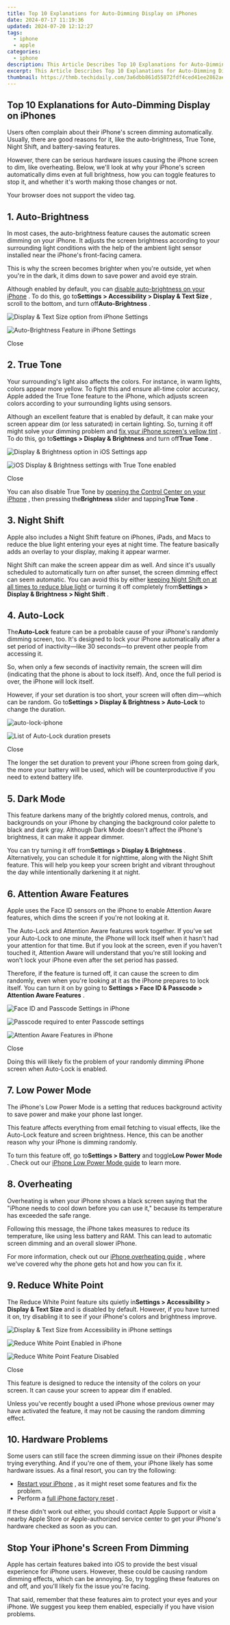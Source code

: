```yaml
---
title: Top 10 Explanations for Auto-Dimming Display on iPhones
date: 2024-07-17 11:19:36
updated: 2024-07-20 12:12:27
tags:
  - iphone
  - apple
categories:
  - iphone
description: This Article Describes Top 10 Explanations for Auto-Dimming Display on iPhones
excerpt: This Article Describes Top 10 Explanations for Auto-Dimming Display on iPhones
thumbnail: https://thmb.techidaily.com/3a6dbb861d55872fdf4ced41ee2862ae3932a3822bc0678be6a1186e4efd451b.jpg
---
```


## Top 10 Explanations for Auto-Dimming Display on iPhones

 Users often complain about their iPhone's screen dimming automatically. Usually, there are good reasons for it, like the auto-brightness, True Tone, Night Shift, and battery-saving features.

 However, there can be serious hardware issues causing the iPhone screen to dim, like overheating. Below, we'll look at why your iPhone's screen automatically dims even at full brightness, how you can toggle features to stop it, and whether it's worth making those changes or not.

 Your browser does not support the video tag.

## 1\. Auto-Brightness

 In most cases, the auto-brightness feature causes the automatic screen dimming on your iPhone. It adjusts the screen brightness according to your surrounding light conditions with the help of the ambient light sensor installed near the iPhone's front-facing camera.

 This is why the screen becomes brighter when you're outside, yet when you're in the dark, it dims down to save power and avoid eye strain.

 Although enabled by default, you can [disable auto-brightness on your iPhone](https://www.makeuseof.com/how-to-turn-off-auto-brightness-iphone/) . To do this, go to**Settings > Accessibility > Display & Text Size** , scroll to the bottom, and turn off**Auto-Brightness** .

![Display & Text Size option from iPhone Settings](https://static1.makeuseofimages.com/wordpress/wp-content/uploads/2022/03/display-and-text-size-accessibility-iphone.jpg)

![Auto-Brightness Feature in iPhone Settings](https://static1.makeuseofimages.com/wordpress/wp-content/uploads/2022/03/auto-brightness-iphone.jpg)

Close

## 2\. True Tone

 Your surrounding's light also affects the colors. For instance, in warm lights, colors appear more yellow. To fight this and ensure all-time color accuracy, Apple added the True Tone feature to the iPhone, which adjusts screen colors according to your surrounding lights using sensors.

 Although an excellent feature that is enabled by default, it can make your screen appear dim (or less saturated) in certain lighting. So, turning it off might solve your dimming problem and [fix your iPhone screen's yellow tint](https://www.makeuseof.com/iphone-screen-yellow-tint-fixes/) . To do this, go to**Settings > Display & Brightness** and turn off**True Tone** .

![Display & Brightness option in iOS Settings app](https://static1.makeuseofimages.com/wordpress/wp-content/uploads/2023/08/01-iphone-settings-app-showing-display-brightness.jpg)

![iOS Display & Brightness settings with True Tone enabled](https://static1.makeuseofimages.com/wordpress/wp-content/uploads/2023/08/02-true-tone-enabled-iphone.jpg)

Close

 You can also disable True Tone by [opening the Control Center on your iPhone](https://www.makeuseof.com/how-to-use-customize-control-center-iphone/) , then pressing the**Brightness** slider and tapping**True Tone** .

## 3\. Night Shift

 Apple also includes a Night Shift feature on iPhones, iPads, and Macs to reduce the blue light entering your eyes at night time. The feature basically adds an overlay to your display, making it appear warmer.

 Night Shift can make the screen appear dim as well. And since it's usually scheduled to automatically turn on after sunset, the screen dimming effect can seem automatic. You can avoid this by either [keeping Night Shift on at all times to reduce blue light](https://www.makeuseof.com/how-to-reduce-blue-light-on-your-iphone/) or turning it off completely from**Settings > Display & Brightness > Night Shift** .

## 4\. Auto-Lock

 The**Auto-Lock** feature can be a probable cause of your iPhone's randomly dimming screen, too. It's designed to lock your iPhone automatically after a set period of inactivity—like 30 seconds—to prevent other people from accessing it.

 So, when only a few seconds of inactivity remain, the screen will dim (indicating that the phone is about to lock itself). And, once the full period is over, the iPhone will lock itself.

 However, if your set duration is too short, your screen will often dim—which can be random. Go to**Settings > Display & Brightness > Auto-Lock** to change the duration.

![auto-lock-iphone](https://static1.makeuseofimages.com/wordpress/wp-content/uploads/2022/03/auto-lock-iphone.jpg)

![List of Auto-Lock duration presets](https://static1.makeuseofimages.com/wordpress/wp-content/uploads/2022/03/auto-lock-duration-iphone.jpg)

Close

 The longer the set duration to prevent your iPhone screen from going dark, the more your battery will be used, which will be counterproductive if you need to extend battery life.

## 5\. Dark Mode

 This feature darkens many of the brightly colored menus, controls, and backgrounds on your iPhone by changing the background color palette to black and dark gray. Although Dark Mode doesn't affect the iPhone's brightness, it can make it appear dimmer.

 You can try turning it off from**Settings > Display & Brightness** . Alternatively, you can schedule it for nighttime, along with the Night Shift feature. This will help you keep your screen bright and vibrant throughout the day while intentionally darkening it at night.

## 6\. Attention Aware Features

 Apple uses the Face ID sensors on the iPhone to enable Attention Aware features, which dims the screen if you're not looking at it.

 The Auto-Lock and Attention Aware features work together. If you've set your Auto-Lock to one minute, the iPhone will lock itself when it hasn't had your attention for that time. But if you look at the screen, even if you haven't touched it, Attention Aware will understand that you're still looking and won't lock your iPhone even after the set period has passed.

 Therefore, if the feature is turned off, it can cause the screen to dim randomly, even when you're looking at it as the iPhone prepares to lock itself. You can turn it on by going to **Settings > Face ID & Passcode > Attention Aware Features** .

![Face ID and Passcode Settings in iPhone](https://static1.makeuseofimages.com/wordpress/wp-content/uploads/2022/03/face-id-and-passcode-iphone-settings.jpg)

![Passcode required to enter Passcode settings](https://static1.makeuseofimages.com/wordpress/wp-content/uploads/2022/03/enter-passcode-iphone-settings.jpg)

![Attention Aware Features in iPhone](https://static1.makeuseofimages.com/wordpress/wp-content/uploads/2022/03/attention-aware-iphone-feature.jpg)

Close

 Doing this will likely fix the problem of your randomly dimming iPhone screen when Auto-Lock is enabled.

## 7\. Low Power Mode

 The iPhone's Low Power Mode is a setting that reduces background activity to save power and make your phone last longer.

 This feature affects everything from email fetching to visual effects, like the Auto-Lock feature and screen brightness. Hence, this can be another reason why your iPhone is dimming randomly.

 To turn this feature off, go to**Settings > Battery** and toggle**Low Power Mode** . Check out our [iPhone Low Power Mode guide](https://www.makeuseof.com/iphone-low-power-mode/) to learn more.

## 8\. Overheating

 Overheating is when your iPhone shows a black screen saying that the "iPhone needs to cool down before you can use it," because its temperature has exceeded the safe range.

 Following this message, the iPhone takes measures to reduce its temperature, like using less battery and RAM. This can lead to automatic screen dimming and an overall slower iPhone.

 For more information, check out our [iPhone overheating guide](https://www.makeuseof.com/tag/iphone-ipad-getting-hot-heres-fix/) , where we've covered why the phone gets hot and how you can fix it.

## 9\. Reduce White Point

 The Reduce White Point feature sits quietly in**Settings > Accessibility > Display & Text Size** and is disabled by default. However, if you have turned it on, try disabling it to see if your iPhone's colors and brightness improve.

![Display & Text Size from Accessibility in iPhone settings](https://static1.makeuseofimages.com/wordpress/wp-content/uploads/2022/03/display-text-size-iphone.jpg)

![Reduce White Point Enabled in iPhone](https://static1.makeuseofimages.com/wordpress/wp-content/uploads/2022/03/reduce-white-point-iphone.jpg)

![Reduce White Point Feature Disabled](https://static1.makeuseofimages.com/wordpress/wp-content/uploads/2022/03/reduce-white-point-disabled.jpg)

Close

 This feature is designed to reduce the intensity of the colors on your screen. It can cause your screen to appear dim if enabled.

 Unless you've recently bought a used iPhone whose previous owner may have activated the feature, it may not be causing the random dimming effect.

## 10\. Hardware Problems

 Some users can still face the screen dimming issue on their iPhones despite trying everything. And if you're one of them, your iPhone likely has some hardware issues. As a final resort, you can try the following:

* [Restart your iPhone](https://www.makeuseof.com/how-to-restart-any-iphone-even-if-the-buttons-are-broken/) , as it might reset some features and fix the problem.
* Perform a [full iPhone factory reset](https://www.makeuseof.com/tag/how-to-factory-reset-iphone-ipad/) .

 If these didn't work out either, you should contact Apple Support or visit a nearby Apple Store or Apple-authorized service center to get your iPhone's hardware checked as soon as you can.

## Stop Your iPhone's Screen From Dimming

 Apple has certain features baked into iOS to provide the best visual experience for iPhone users. However, these could be causing random dimming effects, which can be annoying. So, try toggling these features on and off, and you'll likely fix the issue you're facing.

 That said, remember that these features aim to protect your eyes and your iPhone. We suggest you keep them enabled, especially if you have vision problems.

<ins class="adsbygoogle"
     style="display:block"
     data-ad-format="autorelaxed"
     data-ad-client="ca-pub-7571918770474297"
     data-ad-slot="1223367746"></ins>



<ins class="adsbygoogle"
     style="display:block"
     data-ad-client="ca-pub-7571918770474297"
     data-ad-slot="8358498916"
     data-ad-format="auto"
     data-full-width-responsive="true"></ins>
